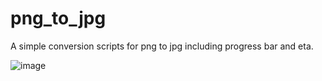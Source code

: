 # png_to_jpg
A simple conversion scripts for png to jpg including progress bar and eta.

![image](https://user-images.githubusercontent.com/42101377/116728132-ce60fe00-a9e5-11eb-9857-ea172a828fd3.png)
